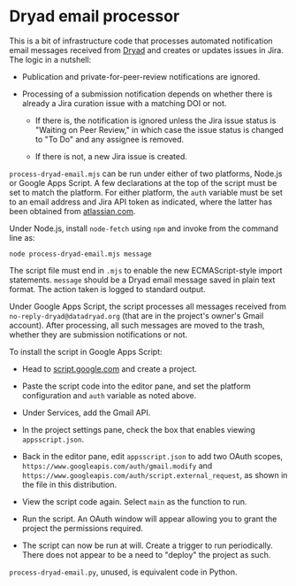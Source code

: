 # Dryad email processor

This is a bit of infrastructure code that processes automated
notification email messages received from
[Dryad](https://datadryad.org) and creates or updates issues in Jira.
The logic in a nutshell:

- Publication and private-for-peer-review notifications are ignored.

- Processing of a submission notification depends on whether there is
  already a Jira curation issue with a matching DOI or not.

  - If there is, the notification is ignored unless the Jira issue
    status is "Waiting on Peer Review," in which case the issue status
    is changed to "To Do" and any assignee is removed.

  - If there is not, a new Jira issue is created.

`process-dryad-email.mjs` can be run under either of two platforms,
Node.js or Google Apps Script.  A few declarations at the top of the
script must be set to match the platform.  For either platform, the
`auth` variable must be set to an email address and Jira API token as
indicated, where the latter has been obtained from
[atlassian.com](https://atlassian.com).

Under Node.js, install `node-fetch` using `npm` and invoke from the
command line as:

```
node process-dryad-email.mjs message
```

The script file must end in `.mjs` to enable the new ECMAScript-style
import statements.  `message` should be a Dryad email message saved in
plain text format.  The action taken is logged to standard output.

Under Google Apps Script, the script processes all messages received
from `no-reply-dryad@datadryad.org` (that are in the project's owner's
Gmail account).  After processing, all such messages are moved to the
trash, whether they are submission notifications or not.

To install the script in Google Apps Script:

- Head to [script.google.com](https://script.google.com) and create a
  project.

- Paste the script code into the editor pane, and set the platform
  configuration and `auth` variable as noted above.

- Under Services, add the Gmail API.

- In the project settings pane, check the box that enables viewing
  `appsscript.json`.

- Back in the editor pane, edit `appsscript.json` to add two OAuth
  scopes, `https://www.googleapis.com/auth/gmail.modify` and
  `https://www.googleapis.com/auth/script.external_request`, as shown
  in the file in this distribution.

- View the script code again.  Select `main` as the function to run.

- Run the script.  An OAuth window will appear allowing you to grant
  the project the permissions required.

- The script can now be run at will.  Create a trigger to run
  periodically.  There does not appear to be a need to "deploy" the
  project as such.

`process-dryad-email.py`, unused, is equivalent code in Python.

